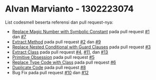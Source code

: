 # Alvan Marvianto - 1302223074

List codesmell beserta referensi dan pull request-nya:
* [Replace Magic Number with Symbolic Constant](https://refactoring.guru/replace-magic-number-with-symbolic-constant) pada pull request [#1](https://github.com/alvanmarvianto/1302223074-UTS-MKPL/pull/1) dan [#7](https://github.com/alvanmarvianto/1302223074-UTS-MKPL/pull/7)
* [Extract Method](https://refactoring.guru/extract-method) pada pull request [#2](https://github.com/alvanmarvianto/1302223074-UTS-MKPL/pull/2) dan [#9](https://github.com/alvanmarvianto/1302223074-UTS-MKPL/pull/9)
* [Replace Nested Conditional with Guard Clauses](https://refactoring.guru/replace-nested-conditional-with-guard-clauses) pada pull request [#3](https://github.com/alvanmarvianto/1302223074-UTS-MKPL/pull/3)
* [Extract Class](https://refactoring.guru/extract-class) pada pull request [#4](https://github.com/alvanmarvianto/1302223074-UTS-MKPL/pull/4), [#11](https://github.com/alvanmarvianto/1302223074-UTS-MKPL/pull/11), dan [#13](https://github.com/alvanmarvianto/1302223074-UTS-MKPL/pull/13)
* [Primitive Obsession](https://refactoring.guru/smells/primitive-obsession) pada pull request [#5](https://github.com/alvanmarvianto/1302223074-UTS-MKPL/pull/5)
* [Replace Type Code with Class](https://refactoring.guru/replace-type-code-with-class) pada pull request [#6](https://github.com/alvanmarvianto/1302223074-UTS-MKPL/pull/6)
* [Duplicate Code](https://refactoring.guru/smells/duplicate-code) pada pull request [#8](https://github.com/alvanmarvianto/1302223074-UTS-MKPL/pull/8)
* Bug Fix pada pull request [#10](https://github.com/alvanmarvianto/1302223074-UTS-MKPL/pull/10) dan [#12](https://github.com/alvanmarvianto/1302223074-UTS-MKPL/pull/12)
